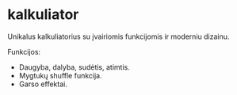 # kalkuliator

Unikalus kalkuliatorius su įvairiomis funkcijomis ir moderniu dizainu.

Funkcijos:
- Daugyba, dalyba, sudėtis, atimtis.
- Mygtukų shuffle funkcija.
- Garso effektai.

